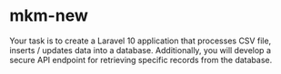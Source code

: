 # mkm-new
Your task is to create a Laravel 10 application that processes CSV file, inserts / updates data into a database. Additionally, you will develop a secure API endpoint for retrieving specific records from the database.
